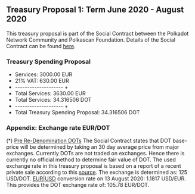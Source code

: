 ## Treasury Proposal 1: Term June 2020 - August 2020
This treasury proposal is part of the Social Contract between the Polkadot Network Community and Polkascan Foundation.
Details of the Social Contract can be found [here](https://github.com/polkascan/social-contract/blob/master/polkadot/social-contract.md).

### Treasury Spending Proposal
- Services: 3000.00 EUR
- 21% VAT: 630.00 EUR
- -------------------- +
- Total Services: 3630.00 EUR
- Total Services: 34.316506 DOT
- -------------------- +
- Total Treasury Spending Proposal: 34.316506 DOT

### Appendix: Exchange rate EUR/DOT
(*) [Pre Re-Denomination DOTs](https://polkadot.network/the-results-are-in/)
The Social Contract states that DOT base-price will be determined by taking an 30 day average price from major exchanges. Currently DOTs are not traded on exchanges.
Hence there is currently no official method to determine fair value of DOT.
The used exchange rate in this treasury proposal is based on a report of a recent private sale according to this [source](https://www.coindesk.com/polkadot-raises-43m-in-72-hour-private-sale-source).
The exchange is determined as: 125 USD/DOT. 
[EUR|USD](https://www.exchangerates.org.uk/EUR-USD-13_08_2020-exchange-rate-history.html) conversion rate on 13 August 2020: 1.1817 USD/EUR. 
This provides the DOT exchange rate of: 105.78 EUR/DOT.
